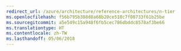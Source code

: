 ```yaml
---
redirect_url: /azure/architecture/reference-architectures/n-tier
ms.openlocfilehash: f56b795b388d8a68b20ce518c7f08733f61b25be
ms.sourcegitcommit: a5e549c15a948f6fb5cec786dbddc8578af3be66
ms.translationtype: HT
ms.contentlocale: zh-TW
ms.lasthandoff: 05/06/2018
---
```

